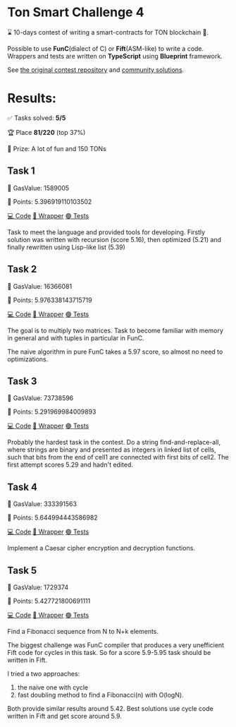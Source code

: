 # Ton Smart Challenge 4

⌛ 10-days contest of writing a smart-contracts for TON blockchain 💎.

Possible to use **FunC**(dialect of C) or **Fift**(ASM-like) to write a code. Wrappers and tests are written on **TypeScript** using **Blueprint** framework.

See [the original contest repository](https://github.com/ton-community/tsc4) and [community solutions](https://docs.ton.org/develop/smart-contracts/examples#ton-smart-challenge-4).


# Results:

✅ Tasks solved: **5/5** 

🏆 Place **81/220** (top 37%)

💎 Prize: A lot of fun and 150 TONs


## Task 1
🚀 GasValue: 1589005

💯 Points: 5.396919110103502

[💻 Code](contracts/1.fc) [🌯 Wrapper](wrappers/Task1.fc) [🟢 Tests](tests/Task1.spec.ts)

Task to meet the language and provided tools for developing. Firstly solution was written with recursion (score 5.16), then optimized (5.21) and finally rewritten using Lisp-like list (5.39)

## Task 2
🚀 GasValue: 16366081

💯 Points: 5.976338143715719

[💻 Code](contracts/2.fc) [🌯 Wrapper](wrappers/Task2.fc) [🟢 Tests](tests/Task2.spec.ts)

The goal is to multiply two matrices. Task to become familiar with memory in general and with tuples in particular in FunC.

The naive algorithm in pure FunC takes a 5.97 score, so almost no need to optimizations.


## Task 3
🚀 GasValue: 73738596

💯 Points: 5.291969984009893

[💻 Code](contracts/3.fc) [🌯 Wrapper](wrappers/Task3.fc) [🟢 Tests](tests/Task3.spec.ts)

Probably the hardest task in the contest. Do a string find-and-replace-all, where strings are binary and presented as integers in linked list of cells, such that bits from the end of cell1 are connected with first bits of cell2.
The first attempt scores 5.29 and hadn't edited.


## Task 4
🚀 GasValue: 333391563

💯 Points: 5.644994443586982

[💻 Code](contracts/4.fc) [🌯 Wrapper](wrappers/Task4.fc) [🟢 Tests](tests/Task4.spec.ts)

Implement a Caesar cipher encryption and decryption functions.



## Task 5
🚀 GasValue: 1729374

💯 Points: 5.427721800691111

[💻 Code](contracts/5.fc) [🌯 Wrapper](wrappers/Task5.fc) [🟢 Tests](tests/Task5.spec.ts)

Find a Fibonacci sequence from N to N+k elements.

The biggest challenge was FunC compiler that produces a very unefficient Fift code for cycles in this task. So for a score 5.9-5.95 task should be written in Fift.

I tried a two approaches: 

1. the naive one with cycle
2. fast doubling method to find a Fibonacci(n) with O(logN).
  
Both provide similar results around 5.42. Best solutions use cycle code written in Fift and get score around 5.9.
